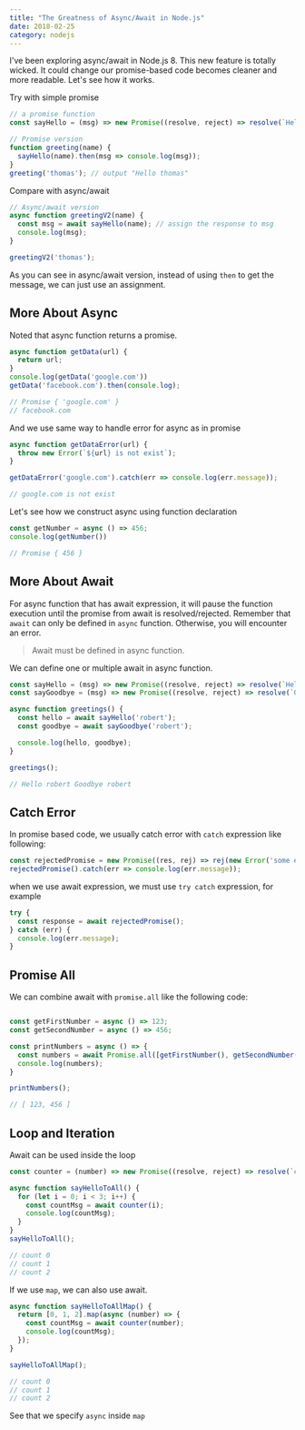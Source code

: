```yaml
---
title: "The Greatness of Async/Await in Node.js"
date: 2018-02-25
category: nodejs
---
```


I've been exploring async/await in Node.js 8. This new feature is totally wicked. It could change our promise-based code becomes cleaner and more readable. Let's see how it works.

Try with simple promise

```javascript
// a promise function
const sayHello = (msg) => new Promise((resolve, reject) => resolve(`Hello ${msg}`));

// Promise version
function greeting(name) {
  sayHello(name).then(msg => console.log(msg));
}
greeting('thomas'); // output "Hello thomas"
```

Compare with async/await

```javascript
// Async/await version
async function greetingV2(name) {
  const msg = await sayHello(name); // assign the response to msg
  console.log(msg);
}

greetingV2('thomas');
```

As you can see in async/await version, instead of using `then` to get the message, we can just use an assignment.

## More About Async

Noted that async function returns a promise.

```javascript
async function getData(url) {
  return url;
}
console.log(getData('google.com'))
getData('facebook.com').then(console.log);

// Promise { 'google.com' }
// facebook.com
```

And we use same way to handle error for async as in promise

```javascript
async function getDataError(url) {
  throw new Error(`${url} is not exist`);
}

getDataError('google.com').catch(err => console.log(err.message));

// google.com is not exist
```

Let's see how we construct async using function declaration

```javascript
const getNumber = async () => 456;
console.log(getNumber())

// Promise { 456 }
```

## More About Await

For async function that has await expression, it will pause the function execution until the promise from await is resolved/rejected. Remember that `await` can only be defined in `async` function. Otherwise, you will encounter an error.

> Await must be defined in async function.

We can define one or multiple await in async function.

```javascript
const sayHello = (msg) => new Promise((resolve, reject) => resolve(`Hello ${msg}`));
const sayGoodbye = (msg) => new Promise((resolve, reject) => resolve(`Goodbye ${msg}`));

async function greetings() {
  const hello = await sayHello('robert');
  const goodbye = await sayGoodbye('robert');

  console.log(hello, goodbye);
}

greetings();

// Hello robert Goodbye robert
```

## Catch Error

In promise based code, we usually catch error with `catch` expression like following:

```javascript
const rejectedPromise = new Promise((res, rej) => rej(new Error('some error')));
rejectedPromise().catch(err => console.log(err.message));
```

when we use await expression, we must use `try catch` expression, for example

```js
try {
  const response = await rejectedPromise();
} catch (err) {
  console.log(err.message);
}
```

## Promise All

We can combine await with `promise.all` like the following code:

```javascript

const getFirstNumber = async () => 123;
const getSecondNumber = async () => 456;

const printNumbers = async () => {
  const numbers = await Promise.all([getFirstNumber(), getSecondNumber()]);
  console.log(numbers);
}

printNumbers();

// [ 123, 456 ]
```

## Loop and Iteration

Await can be used inside the loop

```javascript
const counter = (number) => new Promise((resolve, reject) => resolve(`count ${number}`));

async function sayHelloToAll() {
  for (let i = 0; i < 3; i++) {
    const countMsg = await counter(i);
    console.log(countMsg);
  }
}
sayHelloToAll();

// count 0
// count 1
// count 2
```

If we use `map`, we can also use await.

```javascript
async function sayHelloToAllMap() {
  return [0, 1, 2].map(async (number) => {
    const countMsg = await counter(number);
    console.log(countMsg);
  });
}

sayHelloToAllMap();

// count 0
// count 1
// count 2
```

See that we specify `async` inside `map`
